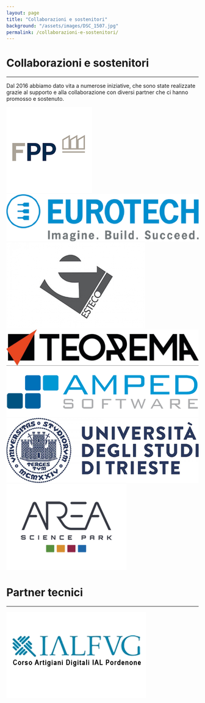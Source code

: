```yaml
---
layout: page
title: "Collaborazioni e sostenitori"
background: "/assets/images/DSC_1507.jpg"
permalink: /collaborazioni-e-sostenitori/
---
```


# Collaborazioni e sostenitori

<hr class="green-divider">

Dal 2016 abbiamo dato vita a numerose iniziative, che sono state realizzate grazie al supporto e alla collaborazione con diversi partner che ci hanno promosso e sostenuto.

<div class="container py-4">
  <div class="row row-cols-5">
    <div class="col mb-4 text-center">
      <a href="https://fondazionepittini.it/" target="_blank" rel="noopener">
        <div class="logo-box">
          <img src="/assets/images/partners_logos/pittini.png" alt="Logo Pittini">
        </div>
      </a>
    </div>
    <div class="col mb-4 text-center">
      <a href="https://www.eurotech.com/it" target="_blank" rel="noopener">
        <div class="logo-box">
          <img src="/assets/images/partners_logos/eurotech.png" alt="Logo Eurotech">
        </div>
      </a>
    </div>
    <div class="col mb-4 text-center">
      <a href="https://www.esteco.com/" target="_blank" rel="noopener">
        <div class="logo-box">
          <img src="/assets/images/partners_logos/esteco.png" alt="Logo ESTECO">
        </div>
      </a>
    </div>
    <div class="col mb-4 text-center">
      <a href="https://www.areasciencepark.it/i-nostri-campus/insediati/teorema/" target="_blank" rel="noopener">
        <div class="logo-box">
          <img src="/assets/images/partners_logos/teorema.png" alt="Logo Teorema">
        </div>
      </a>
    </div>
    <div class="col mb-4 text-center">
      <a href="https://ampedsoftware.com/" target="_blank" rel="noopener">
        <div class="logo-box">
          <img src="/assets/images/partners_logos/amped-software.png" alt="Logo AMPED">
        </div>
      </a>
    </div>
    <div class="col mb-4 text-center">
      <a href="https://www.units.it/" target="_blank" rel="noopener">
        <div class="logo-box">
          <img src="/assets/images/partners_logos/units.png" alt="Logo Università degli Studi di Trieste">
        </div>
      </a>
    </div>
    <div class="col mb-4 text-center">
      <a href="https://www.areasciencepark.it/" target="_blank" rel="noopener">
        <div class="logo-box">
          <img src="/assets/images/partners_logos/area_science_park.png" alt="Logo Area Science Park">
        </div>
      </a>
    </div>
  </div>
</div>

# Partner tecnici

<hr class="green-divider">

<div class="container py-4">
  <div class="row row-cols-5">
    <div class="col mb-4 text-center">
      <a href="https://www.ialweb.it/" target="_blank" rel="noopener">
        <div class="logo-box">
          <img src="/assets/images/partners_logos/ial_fvg.png" alt="Logo IAL FVG">
        </div>
      </a>
    </div>
  </div>
</div>
